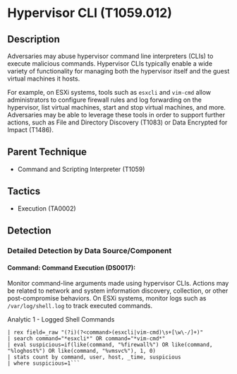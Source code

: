 # Hypervisor CLI (T1059.012)

## Description
Adversaries may abuse hypervisor command line interpreters (CLIs) to execute malicious commands. Hypervisor CLIs typically enable a wide variety of functionality for managing both the hypervisor itself and the guest virtual machines it hosts. 

For example, on ESXi systems, tools such as `esxcli` and `vim-cmd` allow administrators to configure firewall rules and log forwarding on the hypervisor, list virtual machines, start and stop virtual machines, and more. Adversaries may be able to leverage these tools in order to support further actions, such as File and Directory Discovery (T1083) or Data Encrypted for Impact (T1486).

## Parent Technique
- Command and Scripting Interpreter (T1059)

## Tactics
- Execution (TA0002)

## Detection

### Detailed Detection by Data Source/Component
#### Command: Command Execution (DS0017): 
Monitor command-line arguments made using hypervisor CLIs. Actions may be related to network and system information discovery, collection, or other post-compromise behaviors. On ESXi systems, monitor logs such as `/var/log/shell.log` to track executed commands.

Analytic 1 - Logged Shell Commands

``` index=esxi_logs sourcetype=shell_log
| rex field=_raw "(?i)(?<command>(esxcli|vim-cmd)\s+[\w\-/]+)"
| search command="*esxcli*" OR command="*vim-cmd*"
| eval suspicious=if(like(command, "%firewall%") OR like(command, "%loghost%") OR like(command, "%vmsvc%"), 1, 0)
| stats count by command, user, host, _time, suspicious
| where suspicious=1```

